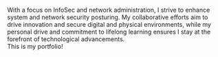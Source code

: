  With a focus on InfoSec and network administration, I strive to enhance system and network security posturing. My collaborative efforts aim to drive innovation and secure digital and physical environments, while my personal drive and commitment to lifelong learning ensures I stay at the forefront of technological advancements.  
This is my portfolio!
